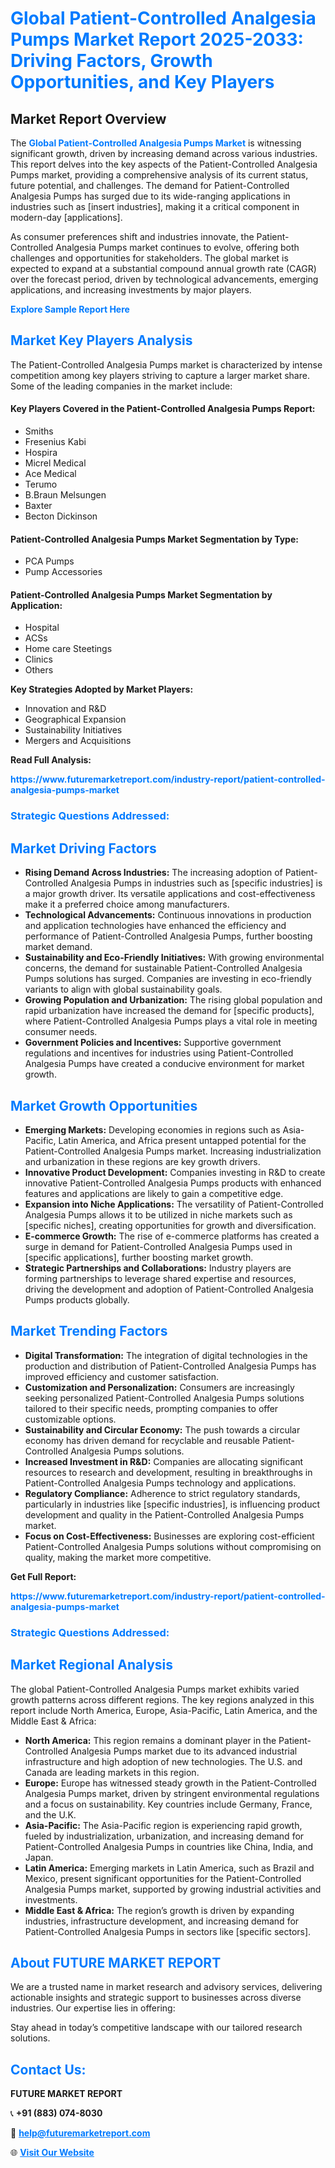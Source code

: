 <h1 style="color: #007BFF;">Global Patient-Controlled Analgesia Pumps Market Report 2025-2033: Driving Factors, Growth Opportunities, and Key Players</h1>

<section id="overview">
<h2>Market Report Overview</h2>
<p>The <a href="https://www.futuremarketreport.com/industry-report/patient-controlled-analgesia-pumps-market" style="color: #007BFF; text-decoration: none;"><strong>Global Patient-Controlled Analgesia Pumps Market</strong></a> is witnessing significant growth, driven by increasing demand across various industries. This report delves into the key aspects of the Patient-Controlled Analgesia Pumps market, providing a comprehensive analysis of its current status, future potential, and challenges. The demand for Patient-Controlled Analgesia Pumps has surged due to its wide-ranging applications in industries such as [insert industries], making it a critical component in modern-day [applications].</p>
<p>As consumer preferences shift and industries innovate, the Patient-Controlled Analgesia Pumps market continues to evolve, offering both challenges and opportunities for stakeholders. The global market is expected to expand at a substantial compound annual growth rate (CAGR) over the forecast period, driven by technological advancements, emerging applications, and increasing investments by major players.</p>
</section>

<section id="overview">
<p><a href="https://www.futuremarketreport.com/request-sample/reportId=52548" style="color: #007BFF; text-decoration: none;"><strong>Explore Sample Report Here</strong></a></p>
</section>

<section id="key-players">
<h2 style="color: #007BFF;">Market Key Players Analysis</h2>
<p>The Patient-Controlled Analgesia Pumps market is characterized by intense competition among key players striving to capture a larger market share. Some of the leading companies in the market include:</p>
<h4>Key Players Covered in the Patient-Controlled Analgesia Pumps Report:</h4>
<ul><li>Smiths</li><li>Fresenius Kabi</li><li>Hospira</li><li>Micrel Medical</li><li>Ace Medical</li><li>Terumo</li><li>B.Braun Melsungen</li><li>Baxter</li><li>Becton Dickinson</li></ul>
<h4>Patient-Controlled Analgesia Pumps Market Segmentation by Type:</h4>
<ul><li>PCA Pumps</li><li>Pump Accessories</li></ul>

<h4>Patient-Controlled Analgesia Pumps Market Segmentation by Application:</h4>
<ul><li>Hospital</li><li>ACSs</li><li>Home care Steetings</li><li>Clinics</li><li>Others</li></ul>
<p><strong>Key Strategies Adopted by Market Players:</strong></p>
<ul>
<li>Innovation and R&D</li>
<li>Geographical Expansion</li>
<li>Sustainability Initiatives</li>
<li>Mergers and Acquisitions</li>
</ul>
</section>

<section>
<p><strong>Read Full Analysis: </strong></p><a href="https://www.futuremarketreport.com/industry-report/patient-controlled-analgesia-pumps-market" style="color: #007BFF; text-decoration: none;"><strong>https://www.futuremarketreport.com/industry-report/patient-controlled-analgesia-pumps-market</strong></a>
<h3 style="color: #007BFF;">Strategic Questions Addressed:</h3>
</section>

<section id="driving-factors">
<h2 style="color: #007BFF;">Market Driving Factors</h2>
<ul>
<li><strong>Rising Demand Across Industries:</strong> The increasing adoption of Patient-Controlled Analgesia Pumps in industries such as [specific industries] is a major growth driver. Its versatile applications and cost-effectiveness make it a preferred choice among manufacturers.</li>
<li><strong>Technological Advancements:</strong> Continuous innovations in production and application technologies have enhanced the efficiency and performance of Patient-Controlled Analgesia Pumps, further boosting market demand.</li>
<li><strong>Sustainability and Eco-Friendly Initiatives:</strong> With growing environmental concerns, the demand for sustainable Patient-Controlled Analgesia Pumps solutions has surged. Companies are investing in eco-friendly variants to align with global sustainability goals.</li>
<li><strong>Growing Population and Urbanization:</strong> The rising global population and rapid urbanization have increased the demand for [specific products], where Patient-Controlled Analgesia Pumps plays a vital role in meeting consumer needs.</li>
<li><strong>Government Policies and Incentives:</strong> Supportive government regulations and incentives for industries using Patient-Controlled Analgesia Pumps have created a conducive environment for market growth.</li>
</ul>
</section>

<section id="growth-opportunities">
<h2 style="color: #007BFF;">Market Growth Opportunities</h2>
<ul>
<li><strong>Emerging Markets:</strong> Developing economies in regions such as Asia-Pacific, Latin America, and Africa present untapped potential for the Patient-Controlled Analgesia Pumps market. Increasing industrialization and urbanization in these regions are key growth drivers.</li>
<li><strong>Innovative Product Development:</strong> Companies investing in R&D to create innovative Patient-Controlled Analgesia Pumps products with enhanced features and applications are likely to gain a competitive edge.</li>
<li><strong>Expansion into Niche Applications:</strong> The versatility of Patient-Controlled Analgesia Pumps allows it to be utilized in niche markets such as [specific niches], creating opportunities for growth and diversification.</li>
<li><strong>E-commerce Growth:</strong> The rise of e-commerce platforms has created a surge in demand for Patient-Controlled Analgesia Pumps used in [specific applications], further boosting market growth.</li>
<li><strong>Strategic Partnerships and Collaborations:</strong> Industry players are forming partnerships to leverage shared expertise and resources, driving the development and adoption of Patient-Controlled Analgesia Pumps products globally.</li>
</ul>
</section>

<section id="trending-factors">
<h2 style="color: #007BFF;">Market Trending Factors</h2>
<ul>
<li><strong>Digital Transformation:</strong> The integration of digital technologies in the production and distribution of Patient-Controlled Analgesia Pumps has improved efficiency and customer satisfaction.</li>
<li><strong>Customization and Personalization:</strong> Consumers are increasingly seeking personalized Patient-Controlled Analgesia Pumps solutions tailored to their specific needs, prompting companies to offer customizable options.</li>
<li><strong>Sustainability and Circular Economy:</strong> The push towards a circular economy has driven demand for recyclable and reusable Patient-Controlled Analgesia Pumps solutions.</li>
<li><strong>Increased Investment in R&D:</strong> Companies are allocating significant resources to research and development, resulting in breakthroughs in Patient-Controlled Analgesia Pumps technology and applications.</li>
<li><strong>Regulatory Compliance:</strong> Adherence to strict regulatory standards, particularly in industries like [specific industries], is influencing product development and quality in the Patient-Controlled Analgesia Pumps market.</li>
<li><strong>Focus on Cost-Effectiveness:</strong> Businesses are exploring cost-efficient Patient-Controlled Analgesia Pumps solutions without compromising on quality, making the market more competitive.</li>
</ul>
</section>

<section>
<p><strong>Get Full Report: </strong></p><a href="https://www.futuremarketreport.com/industry-report/patient-controlled-analgesia-pumps-market" style="color: #007BFF; text-decoration: none;"><strong>https://www.futuremarketreport.com/industry-report/patient-controlled-analgesia-pumps-market</strong></a>
<h3 style="color: #007BFF;">Strategic Questions Addressed:</h3>
</section>


<section id="regional-analysis">
<h2 style="color: #007BFF;">Market Regional Analysis</h2>
<p>The global Patient-Controlled Analgesia Pumps market exhibits varied growth patterns across different regions. The key regions analyzed in this report include North America, Europe, Asia-Pacific, Latin America, and the Middle East & Africa:</p>
<ul>
<li><strong>North America:</strong> This region remains a dominant player in the Patient-Controlled Analgesia Pumps market due to its advanced industrial infrastructure and high adoption of new technologies. The U.S. and Canada are leading markets in this region.</li>
<li><strong>Europe:</strong> Europe has witnessed steady growth in the Patient-Controlled Analgesia Pumps market, driven by stringent environmental regulations and a focus on sustainability. Key countries include Germany, France, and the U.K.</li>
<li><strong>Asia-Pacific:</strong> The Asia-Pacific region is experiencing rapid growth, fueled by industrialization, urbanization, and increasing demand for Patient-Controlled Analgesia Pumps in countries like China, India, and Japan.</li>
<li><strong>Latin America:</strong> Emerging markets in Latin America, such as Brazil and Mexico, present significant opportunities for the Patient-Controlled Analgesia Pumps market, supported by growing industrial activities and investments.</li>
<li><strong>Middle East & Africa:</strong> The region’s growth is driven by expanding industries, infrastructure development, and increasing demand for Patient-Controlled Analgesia Pumps in sectors like [specific sectors].</li>
</ul>
</section>

<footer>
<h2 style="color: #007BFF;">About FUTURE MARKET REPORT</h2>
<p>We are a trusted name in market research and advisory services, delivering actionable insights and strategic support to businesses across diverse industries. Our expertise lies in offering:</p>

<p>Stay ahead in today’s competitive landscape with our tailored research solutions.</p>

<h2 style="color: #007BFF;">Contact Us:</h2>
<p><strong>FUTURE MARKET REPORT</strong></p>
<p>📞 <strong>+91 (883) 074-8030</strong></p>
<p>📧 <strong><a href="mailto:help@futuremarketreport.com" style="color: #007BFF;">help@futuremarketreport.com</a></strong></p>
<p>🌐 <strong><a href="https://www.futuremarketreport.com/" style="color: #007BFF;">Visit Our Website</a></strong></p>
</footer>